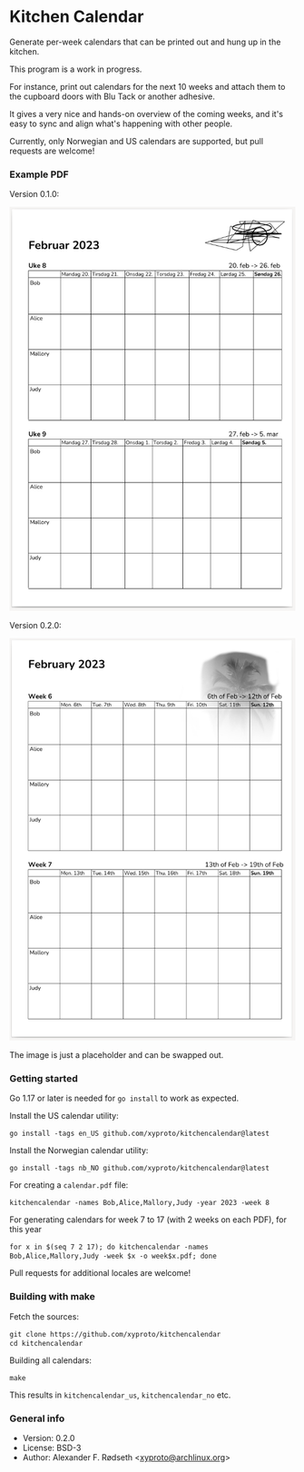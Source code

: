 # Kitchen Calendar

Generate per-week calendars that can be printed out and hung up in the kitchen.

This program is a work in progress.

For instance, print out calendars for the next 10 weeks and attach them to the cupboard doors with Blu Tack or another adhesive.

It gives a very nice and hands-on overview of the coming weeks, and it's easy to sync and align what's happening with other people.

Currently, only Norwegian and US calendars are supported, but pull requests are welcome!

### Example PDF

Version 0.1.0:

![kitchen calendar](img/kitchencalendar_februar_2023.png)

Version 0.2.0:

![kitchen calendar](img/kitchencalendar_februar_2023_us.png)

The image is just a placeholder and can be swapped out.

### Getting started

Go 1.17 or later is needed for `go install` to work as expected.

Install the US calendar utility:

    go install -tags en_US github.com/xyproto/kitchencalendar@latest

Install the Norwegian calendar utility:

    go install -tags nb_NO github.com/xyproto/kitchencalendar@latest

For creating a `calendar.pdf` file:

    kitchencalendar -names Bob,Alice,Mallory,Judy -year 2023 -week 8

For generating calendars for week 7 to 17 (with 2 weeks on each PDF), for this year

    for x in $(seq 7 2 17); do kitchencalendar -names Bob,Alice,Mallory,Judy -week $x -o week$x.pdf; done

Pull requests for additional locales are welcome!

### Building with make

Fetch the sources:

    git clone https://github.com/xyproto/kitchencalendar
    cd kitchencalendar

Building all calendars:

    make

This results in `kitchencalendar_us`, `kitchencalendar_no` etc.

### General info

* Version: 0.2.0
* License: BSD-3
* Author: Alexander F. Rødseth &lt;xyproto@archlinux.org&gt;
